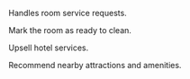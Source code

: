 Handles room service requests.

Mark the room as ready to clean.

Upsell hotel services.

Recommend nearby attractions and amenities.
